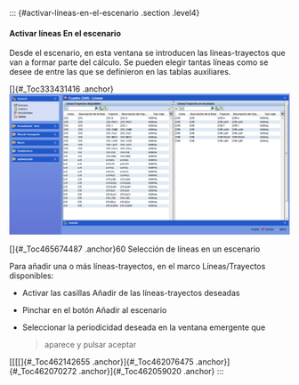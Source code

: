 ::: {#activar-líneas-en-el-escenario .section .level4}
#### Activar líneas En el escenario

Desde el escenario, en esta ventana se introducen las líneas-trayectos
que van a formar parte del cálculo. Se pueden elegir tantas líneas como
se desee de entre las que se definieron en las tablas auxiliares.

[]{#_Toc333431416 .anchor}![](../media/file93.png)

[]{#_Toc465674487 .anchor}60 Selección de líneas en un escenario

Para añadir una o más líneas-trayectos, en el marco Líneas/Trayectos
disponibles:

-   Activar las casillas Añadir de las líneas-trayectos deseadas

-   Pinchar en el botón Añadir al escenario

-   Seleccionar la periodicidad deseada en la ventana emergente que
    > aparece y pulsar aceptar

[[[[]{#_Toc462142655 .anchor}]{#_Toc462076475 .anchor}]{#_Toc462070272
.anchor}]{#_Toc462059020 .anchor}
:::
